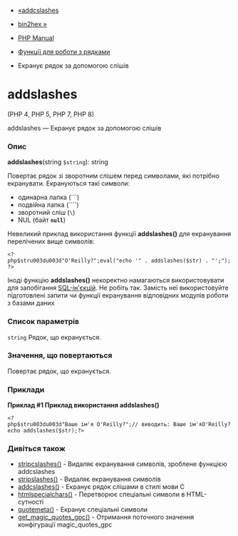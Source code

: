 - [«addcslashes](function.addcslashes.md)
- [bin2hex »](function.bin2hex.md)

- [PHP Manual](index.md)
- [Функції для роботи з рядками](ref.strings.md)
- Екранує рядок за допомогою слішів

# addslashes

(PHP 4, PHP 5, PHP 7, PHP 8)

addslashes — Екранує рядок за допомогою слішів

### Опис

**addslashes**(string `$string`): string

Повертає рядок зі зворотним слішем перед символами, які потрібно
екранувати. Екрануються такі символи:

- одинарна лапка (```)
- подвійна лапка (````)
- зворотний сліш (`\`)
- NUL (байт **`null`**)

Невеликий приклад використання функції **addslashes()** для
екранування перелічених вище символів:

` <?php$stru003du003d"O'Reilly?";eval("echo '" . addslashes($str) . "';");?> `

Іноді функцію **addslashes()** некоректно намагаються використовувати для
запобігання [SQL-ін'єкцій](security.database.sql-injection.md). Не
робіть так. Замість неї використовуйте підготовлені запити чи функції
екранування відповідних модулів роботи з базами даних

### Список параметрів

`string`
Рядок, що екранується.

### Значення, що повертаються

Повертає рядок, що екранується.

### Приклади

**Приклад #1 Приклад використання **addslashes()****

`<?php$stru003du003d"Ваше ім'я O'Reilly?";// виводить: Ваше ім'яO'Reilly?echo addslashes($str);?> `

### Дивіться також

- [stripcslashes()](function.stripcslashes.md) - Видаляє
екранування символів, зроблене функцією addcslashes
- [stripslashes()](function.stripslashes.md) - Видаляє екранування
символів
- [addcslashes()](function.addcslashes.md) - Екранує рядок
слішами в стилі мови C
- [htmlspecialchars()](function.mdspecialchars.md) - Перетворює
спеціальні символи в HTML-сутності
- [quotemeta()](function.quotemeta.md) - Екранує спеціальні
символи
- [get_magic_quotes_gpc()](function.get-magic-quotes-gpc.md) -
Отримання поточного значення конфігурації magic_quotes_gpc

